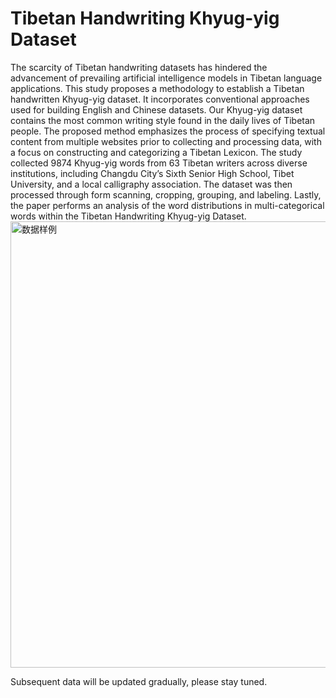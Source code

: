 #  Tibetan Handwriting Khyug-yig Dataset

The scarcity of Tibetan handwriting datasets has hindered the advancement of prevailing artificial intelligence models in Tibetan language applications. This study proposes a methodology to establish a Tibetan handwritten Khyug-yig dataset. It incorporates conventional approaches used for building English and Chinese datasets. Our Khyug-yig dataset contains the most common writing style found in the daily lives of Tibetan people. The proposed method emphasizes the process of specifying textual content from multiple websites prior to collecting and processing data, with a focus on constructing and categorizing a Tibetan Lexicon. The study collected 9874 Khyug-yig words from 63 Tibetan writers across diverse institutions, including Changdu City’s Sixth Senior High School, Tibet University, and a local calligraphy association. The dataset was then processed through form scanning, cropping, grouping, and labeling. Lastly, the paper performs an analysis of the word distributions in multi-categorical words within the Tibetan Handwriting Khyug-yig Dataset.
<img width="714" alt="数据样例" src="https://github.com/13209413223/Tibetan-Handwriting-Dataset/assets/64938850/2eff4f02-8674-47dc-b5f1-2ab3f49e63d7">


Subsequent data will be updated gradually, please stay tuned.
